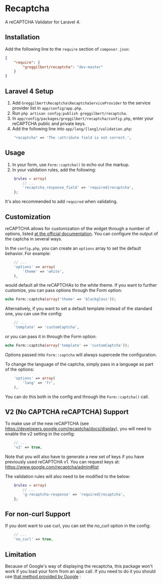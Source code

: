 Recaptcha
=========

A reCAPTCHA Validator for Laravel 4.

## Installation

Add the following line to the `require` section of `composer.json`:

```json
{
    "require": {
        "greggilbert/recaptcha": "dev-master"
    }
}
```

## Laravel 4 Setup

1. Add `Greggilbert\Recaptcha\RecaptchaServiceProvider` to the service provider list in `app/config/app.php`.
2. Run `php artisan config:publish greggilbert/recaptcha`.
3. In `app/config/packages/greggilbert/recaptcha/config.php`, enter your reCAPTCHA public and private keys.
4. Add the following line into `app/lang/[lang]/validation.php`:

```php
    "recaptcha" => 'The :attribute field is not correct.',
```

## Usage

1. In your form, use `Form::captcha()` to echo out the markup.
2. In your validation rules, add the following:

```php
    $rules = array(
        // ...
        'recaptcha_response_field' => 'required|recaptcha',
    };
```

It's also recommended to add `required` when validating.

## Customization

reCAPTCHA allows for customization of the widget through a number of options, listed [at the official documentation](https://developers.google.com/recaptcha/docs/customization). You can configure the output of the captcha in several ways.

In the `config.php`, you can create an `options` array to set the default behavior. For example:

```php
    // ...
    'options' => array(
		'theme' => 'white',
	),
```

would default all the reCAPTCHAs to the white theme. If you want to further customize, you can pass options through the Form option:

```php
echo Form::captcha(array('theme' => 'blackglass'));
```

Alternatively, if you want to set a default template instead of the standard one, you can use the config:

```php
    // ...
    'template' => 'customCaptcha',
```

or you can pass it in through the Form option:

```php
echo Form::captcha(array('template' => 'customCaptcha'));
```

Options passed into `Form::captcha` will always supercede the configuration.

To change the language of the captcha, simply pass in a language as part of the options:

```php
    'options' => array(
        'lang' => 'fr',
	),
```

You can do this both in the config and through the `Form::captcha()` call.

## V2 (No CAPTCHA reCAPTCHA) Support

To make use of the new reCAPTCHA (see https://developers.google.com/recaptcha/docs/display), you will need to enable the v2 setting in the config:

```php
    // ...
    'v2' => true,
```

Note that you will also have to generate a new set of keys if you have previously used reCAPTCHA v1. You can request keys at: https://www.google.com/recaptcha/admin#list

The validation rules will also need to be modified to the below:

```php
    $rules = array(
        // ...
        'g-recaptcha-response' => 'required|recaptcha',
    };
```

## For non-curl Support

If you dont want to use curl, you can set the no_curl option in the config:

```php
    // ...
    'no_curl' => true,
```

## Limitation

Because of Google's way of displaying the recaptcha, this package won't work if you load your form from an ajax call.
If you need to do it you should use [that method provided by Google]('https://developers.google.com/recaptcha/docs/display?csw=1') : 
